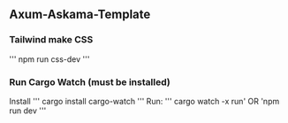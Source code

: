 ## Axum-Askama-Template

### Tailwind make CSS

'''
npm run css-dev
'''

### Run Cargo Watch (must be installed)

Install
'''
cargo install cargo-watch
'''
Run:
'''
cargo watch -x run'  OR  'npm run dev
'''
